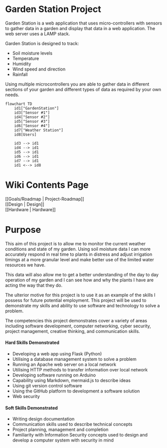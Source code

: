 # Garden Station Project
Garden Station is a web application that uses micro-controllers with sensors to gather data in a garden and display that data in a web application. The web server uses a LAMP stack.

Garden Station is designed to track:
- Soil moisture levels
- Temperature
- Humidity
- Wind speed and direction
- Rainfall

Using multiple microcontrollers you are able to gather data in different sections of your garden and different types of data as required by your own needs.

```mermaid
flowchart TD
    id1["GardenStation"]
    id3["Sensor #1"]
    id4["Sensor #2"]
    id5["Sensor #3"]
    id6["Sensor #4"]
    id7["Weather Station"]
    id8[Users]

    id3 --> id1
    id4 --> id1
    id5 --> id1
    id6 --> id1
    id7 --> id1
    id1 <--> id8
```

# Wiki Contents Page
[[Goals/Roadmap | Project-Roadmap]]  
[[Design | Design]]  
[[Hardware | Hardware]]  

# Purpose
This aim of this project is to allow me to monitor the current weather conditions and state of my garden. Using soil moisture data I can more accurately respond in real time to plants in distress and adjust irrigation timings at a more granular level and make better use of the limited water resources we have. 

This data will also allow me to get a better understanding of the day to day operation of my garden and I can see how and why the plants I have are acting the way that they do.

The ulterior motive for this project is to use it as an example of the skills I possess for future potential employment. This project will be used to demonstrate my skills and ability to use software and technology to solve a problem. 

The competencies this project demonstrates cover a variety of areas including software development, computer networking, cyber security, project management, creative thinking, and communication skills.

#### Hard Skills Demonstrated
- Developing a web app using Flask (Python)
- Utilising a database management system to solve a problem
- Running an Apache web server on a local network
- Utilising HTTP methods to transfer information over local network
- Developing software running on Arduino
- Capability using Markdown, mermaid.js to describe ideas
- Using git version control software
- Using the GitHub platform to development a software solution
- Web security

#### Soft Skills Demonstrated
- Writing design documentation 
- Communication skills used to describe technical concepts
- Project planning, management and completion
- Familiarity with Information Security concepts used to design and develop a computer system with security in mind

